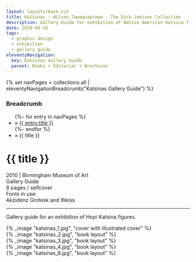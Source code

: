 ```yaml
---
layout: layouts/base.njk
title: Katsinas – Wilson Tawaquaptewa - The Dick Jemison Collection
description: Gallery Guide for exhibition of Native American Katsina figures
date: 2010-04-18
tags:
  - graphic design
  - exhibition
  - gallery guide
eleventyNavigation:
  key: Katsinas Gallery Guide
  parent: Books + Editorial + Brochures
---
```

{% set navPages = collections.all | eleventyNavigationBreadcrumb("Katsinas Gallery Guide") %}
<div class="breadcrumb">
    <h3 class="visually-hidden">Breadcrumb</h3>
	<ul class="nav">
            {%- for entry in navPages %}
		<li class="nav-item"{% if entry.url == page.url %} class="active-breadcrumb"{% endif %}> » <a href="{{ entry.url }}">{{ entry.title }}</a></li>
  	    	{%- endfor %}
	    <li class="nav-item"><active-breadcrumb>» {{ title }}</active-breadcrumb></li>
	</ul>
</div>
<div class="container">
  <div class="row"></div>
	<div class="row">
		<div class="col-4 col-4-md col-4-lg">
			<h1>{{ title }}</h1>
			<figcaption>2010 | Birmingham Museum of Art</figcaption>
            <figcaption>Gallery Guide</br>8 pages / selfcover</figcaption>
            <figcaption>Fonts in use:</br>Akzidenz Grotesk and Weiss</figcaption>
			<hr>
		    	<p>Gallery guide for an exhibition of Hopi Katsina figures.</p>
		</div>
        <div class="col"></div>
		<div class="col-6 col-6-md col-6-lg">
			{% _image "katsinas_1.jpg", "cover with illustrated cover" %}
		</div>
	</div>
	<div class="row">
    		<div class="col">
            {% _image "katsinas_2.jpg", "book layout" %}
        </div>
        <div class="col">
            {% _image "katsinas_3.jpg", "book layout" %}
        </div>
	</div>
	<div class="row">
        <div class="col">
            {% _image "katsinas_4.jpg", "book layout" %}
        </div>
        <div class="col">
            {% _image "katsinas_6.jpg", "book layout" %}
        </div>
  	</div>
</div>